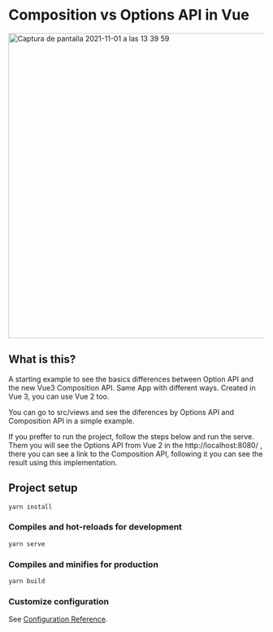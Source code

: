 # Composition vs Options API in Vue

<img width="600" alt="Captura de pantalla 2021-11-01 a las 13 39 59" src="https://user-images.githubusercontent.com/27022503/139672929-fb512231-03f1-436e-acba-3c2ff253314c.png">

## What is this? 

A starting example to see the basics differences between Option API and the new Vue3 Composition API. Same App with different ways. Created in Vue 3, you can use Vue 2 too.

You can go to src/views and see the diferences by Options API and Composition API in a simple example. 


If you preffer to run the project, follow the steps below and run the serve. Them you will see the Options API from Vue 2 in the  http://localhost:8080/ , there you can see a link to the Composition API, following it you can see the result using this implementation.


## Project setup

```
yarn install
```

### Compiles and hot-reloads for development
```
yarn serve
```

### Compiles and minifies for production
```
yarn build
```

### Customize configuration
See [Configuration Reference](https://cli.vuejs.org/config/).
